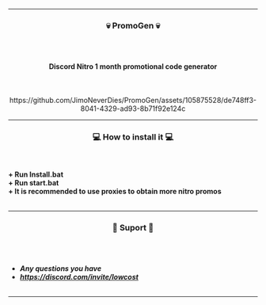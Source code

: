 -----

### <p align="center">💀 PromoGen 💀 </p>

<br><br>
<p align="center">
<strong>Discord Nitro 1 month promotional code generator</strong>
<br>
<br>
<br><br>
</strong>
https://github.com/JimoNeverDies/PromoGen/assets/105875528/de748ff3-8041-4329-ad93-8b71f92e124c

-----

### <p align="center">💻 How to install it 💻</p>

<br><br>
<strong>+ Run Install.bat</strong>
<br>
<strong>+ Run start.bat</strong>
<br>
<strong>+ It is recommended to use proxies to obtain more nitro promos</strong>
<br><br>

-----

### <p align="center">🎫 Suport 🎫</p>

<br><br>
* ***Any questions you have***
* ***https://discord.com/invite/lowcost***
<br><br>

-----
